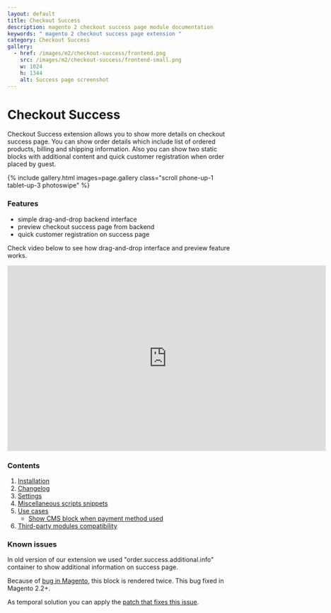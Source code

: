 ```yaml
---
layout: default
title: Checkout Success
description: magento 2 checkout success page module documentation
keywords: " magento 2 checkout success page extension "
category: Checkout Success
gallery:
  - href: /images/m2/checkout-success/frontend.png
    src: /images/m2/checkout-success/frontend-small.png
    w: 1024
    h: 1344
    alt: Success page screenshot
---
```


# Checkout Success

Checkout Success extension allows you to show more details on checkout success page.
You can show order details which include list of ordered products,
billing and shipping information. Also you can show two static blocks with
additional content and quick customer registration when order placed by guest.

{% include gallery.html images=page.gallery class="scroll phone-up-1 tablet-up-3 photoswipe" %}

### Features

 -  simple drag-and-drop backend interface
 -  preview checkout success page from backend
 -  quick customer registration on success page

Check video below to see how drag-and-drop interface and preview feature works.

<iframe src="https://player.vimeo.com/video/238076662?color=ffffff&title=0&byline=0&portrait=0" width="720" height="420" frameborder="0" webkitallowfullscreen mozallowfullscreen allowfullscreen></iframe>

### Contents

 1. [Installation](installation/)
 2. [Changelog](changelog/)
 3. [Settings](settings)
 4. [Miscellaneous scripts snippets](miscellaneous-scripts-snippets/)
 4. [Use cases](use-cases/)
     *  [Show CMS block when payment method used](use-cases/#show-cms-block-when-payment-method-used)
 5. [Third-party modules compatibility](third-party-compatibility/)

### Known issues

In old version of our extension we used "order.success.additional.info"
container to show additional information on success page.

Because of [bug in Magento](https://github.com/magento/magento2/issues/4999),
this block is rendered twice. This bug fixed in Magento 2.2+.

As temporal solution you can apply the
[patch that fixes this issue](https://github.com/magento/magento2/commit/a5166bf85326c10bac416ae67614a2e4ffebf855).

